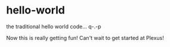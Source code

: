# hello-world
the traditional hello world code... q-.-p

Now this is really getting fun!  Can't wait to get started at Plexus!
